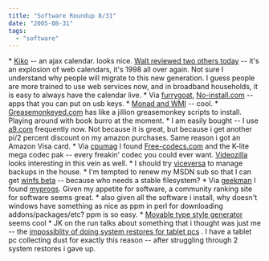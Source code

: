 ```yaml
---
title: "Software Roundup 8/31"
date: "2005-08-31"
tags: 
  - "software"
---
```


\* [Kiko](http://www.kiko.com) -- an ajax calendar. looks nice. [Walt reviewed two others today](http://ptech.wsj.com/archive/solution-20050831.html) -- it's an explosion of web calendars, it's 1998 all over again. Not sure I understand why people will migrate to this new generation. I guess people are more trained to use web services now, and in broadband households, it is easy to always have the calendar live. \* Via [furrygoat](http://www.furrygoat.com/2005/08/no_install.html), [No-install.com](http://No-install.com) -- apps that you can put on usb keys. \* [Monad and WMI](http://www.proudlyserving.com/archives/2005/08/monad_and_wmi.html) -- cool. \* [Greasemonkeyed.com](http://Greasemonkeyed.com) has like a jillion greasemonkey scripts to install. Playing around with book burro at the moment. \* I am easily bought -- I use [a9.com](http://www.a9.com) frequently now. Not because it is great, but because i get another pi/2 percent discount on my amazon purchases. Same reason i got an Amazon Visa card. \* Via [cpumag](http://www.cpumag.com) I found [Free-codecs.com](http://www.Free-codecs.com) and the K-lite mega codec pak -- every freakin' codec you could ever want. [Videozilla](www.videozilla.net) looks interesting in this vein as well. \* I should try [viceversa](http://www.tgrmn.com/) to manage backups in the house. \* I'm tempted to renew my MSDN sub so that I can get [winfs beta](http://it.slashdot.org/article.pl?sid=05/08/29/2241243&from=rss) -- because who needs a stable filesystem? \* Via [geekman](http://www.geekman.com/blog/arc/cat_Netcool.html) I found [myprogs](http://www.myprogs.net). Given my appetite for software, a community ranking site for software seems great. \* also given all the software i install, why doesn't windows have something as nice as ppm in perl for downloading addons/packages/etc? ppm is so easy. \* [Movable type style generator](http://feeds.feedburner.com/Movalog?m=83 ) seems cool \* JK on the run talks about something that i thought was just me -- the [impossiblity of doing system restores for tablet pcs](http://jkontherun.blogs.com/jkontherun/2005/08/open_letter_to_.html) . I have a tablet pc collecting dust for exactly this reason -- after struggling through 2 system restores i gave up.
